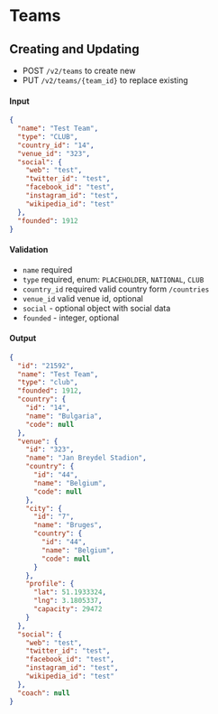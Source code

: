# Teams

## Creating and Updating

- POST `/v2/teams` to create new
- PUT `/v2/teams/{team_id}` to replace existing

#### Input

```json
{
  "name": "Test Team",
  "type": "CLUB",
  "country_id": "14",
  "venue_id": "323",
  "social": {
    "web": "test",
    "twitter_id": "test",
    "facebook_id": "test",
    "instagram_id": "test",
    "wikipedia_id": "test"
  },
  "founded": 1912
}
```

#### Validation

- `name` required
- `type` required, enum: `PLACEHOLDER`, `NATIONAL`, `CLUB`
- `country_id` required valid country form `/countries`
- `venue_id` valid venue id, optional
- `social` - optional object with social data
- `founded` - integer, optional

#### Output

```json
{
  "id": "21592",
  "name": "Test Team",
  "type": "club",
  "founded": 1912,
  "country": {
    "id": "14",
    "name": "Bulgaria",
    "code": null
  },
  "venue": {
    "id": "323",
    "name": "Jan Breydel Stadion",
    "country": {
      "id": "44",
      "name": "Belgium",
      "code": null
    },
    "city": {
      "id": "7",
      "name": "Bruges",
      "country": {
        "id": "44",
        "name": "Belgium",
        "code": null
      }
    },
    "profile": {
      "lat": 51.1933324,
      "lng": 3.1805337,
      "capacity": 29472
    }
  },
  "social": {
    "web": "test",
    "twitter_id": "test",
    "facebook_id": "test",
    "instagram_id": "test",
    "wikipedia_id": "test"
  },
  "coach": null
}
```